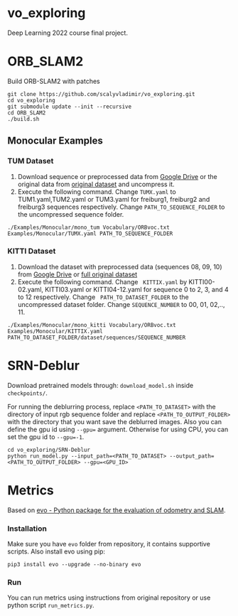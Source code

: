 # vo_exploring

Deep Learning 2022 course final project.

# ORB_SLAM2
Build ORB-SLAM2 with patches

```
git clone https://github.com/scalyvladimir/vo_exploring.git
cd vo_exploring
git submodule update --init --recursive
cd ORB_SLAM2
./build.sh
```

## Monocular Examples
### TUM Dataset

1. Download sequence or preprocessed data from [Google Drive](https://drive.google.com/drive/folders/1QeJDDLN49xqxn-m0-DE3OGkfm-1Q7DKE?usp=sharing) or the original data from [original dataset](http://vision.in.tum.de/data/datasets/rgbd-dataset/download) and uncompress it.
2. Execute the following command. Change ```TUMX.yaml``` to TUM1.yaml,TUM2.yaml or TUM3.yaml for freiburg1, freiburg2 and freiburg3 sequences respectively. Change ```PATH_TO_SEQUENCE_FOLDER``` to the uncompressed sequence folder.

``` ./Examples/Monocular/mono_tum Vocabulary/ORBvoc.txt Examples/Monocular/TUMX.yaml PATH_TO_SEQUENCE_FOLDER ```

### KITTI Dataset

1. Download the dataset with preprocessed data (sequences 08, 09, 10) from [Google Drive](https://drive.google.com/drive/folders/1QeJDDLN49xqxn-m0-DE3OGkfm-1Q7DKE?usp=sharing) or [full original dataset](http://www.cvlibs.net/datasets/kitti/eval_odometry.php)
2. Execute the following command. Change ``` KITTIX.yaml``` by KITTI00-02.yaml, KITTI03.yaml or KITTI04-12.yaml for sequence 0 to 2, 3, and 4 to 12 respectively. Change ``` PATH_TO_DATASET_FOLDER``` to the uncompressed dataset folder. Change ```SEQUENCE_NUMBER``` to 00, 01, 02,.., 11.

``` ./Examples/Monocular/mono_kitti Vocabulary/ORBvoc.txt Examples/Monocular/KITTIX.yaml PATH_TO_DATASET_FOLDER/dataset/sequences/SEQUENCE_NUMBER ```

# SRN-Deblur

Download pretrained models through: ```download_model.sh``` inside ```checkpoints/```.

For running the deblurring process, replace ```<PATH_TO_DATASET>``` with the directory of input rgb sequence folder and replace ```<PATH_TO_OUTPUT_FOLDER>``` with the directory that you want save the deblurred images. Also you can define the gpu id using ```--gpu=``` argument. Otherwise for using CPU, you can set the gpu id to ```--gpu=-1```.
```
cd vo_exploring/SRN-Deblur
python run_model.py --input_path=<PATH_TO_DATASET> --output_path=<PATH_TO_OUTPUT_FOLDER> --gpu=<GPU_ID>
```

# Metrics

Based on [evo - Python package for the evaluation of odometry and SLAM](https://github.com/MichaelGrupp/evo).

### Installation

Make sure you have `evo` folder from repository, it contains supportive scripts. Also install evo using pip:
```
pip3 install evo --upgrade --no-binary evo
```

### Run

You can run metrics using instructions from original repository or use python script `run_metrics.py`.

